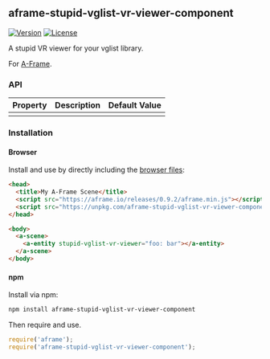 ## aframe-stupid-vglist-vr-viewer-component

[![Version](http://img.shields.io/npm/v/aframe-stupid-vglist-vr-viewer-component.svg?style=flat-square)](https://npmjs.org/package/aframe-stupid-vglist-vr-viewer-component)
[![License](http://img.shields.io/npm/l/aframe-stupid-vglist-vr-viewer-component.svg?style=flat-square)](https://npmjs.org/package/aframe-stupid-vglist-vr-viewer-component)

A stupid VR viewer for your vglist library.

For [A-Frame](https://aframe.io).

### API

| Property | Description | Default Value |
| -------- | ----------- | ------------- |
|          |             |               |

### Installation

#### Browser

Install and use by directly including the [browser files](dist):

```html
<head>
  <title>My A-Frame Scene</title>
  <script src="https://aframe.io/releases/0.9.2/aframe.min.js"></script>
  <script src="https://unpkg.com/aframe-stupid-vglist-vr-viewer-component@1.0.0/dist/aframe-stupid-vglist-vr-viewer-component.min.js"></script>
</head>

<body>
  <a-scene>
    <a-entity stupid-vglist-vr-viewer="foo: bar"></a-entity>
  </a-scene>
</body>
```

#### npm

Install via npm:

```bash
npm install aframe-stupid-vglist-vr-viewer-component
```

Then require and use.

```js
require('aframe');
require('aframe-stupid-vglist-vr-viewer-component');
```

